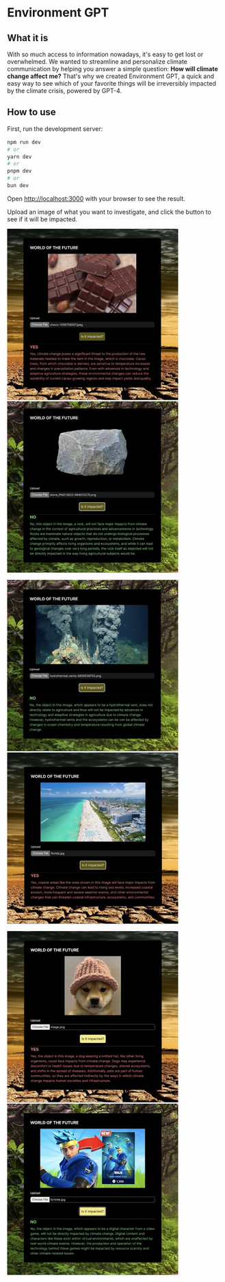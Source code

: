# Environment GPT

## What it is
With so much access to information nowadays, it's easy to get lost or overwhelmed. We wanted to streamline and personalize climate communication by helping you answer a simple question: **How will climate change affect me?** 
That's why we created Environment GPT, a quick and easy way to see which of your favorite things will be irreversibly impacted by the climate crisis, powered by GPT-4.
## How to use

First, run the development server:

```bash
npm run dev
# or
yarn dev
# or
pnpm dev
# or
bun dev
```

Open [http://localhost:3000](http://localhost:3000) with your browser to see the result.

Upload an image of what you want to investigate, and click the button to see if it will be impacted.

<p float="left">
  <img src="screenshots/Chocolate.jpeg" width="400" />
  <img src="screenshots/Stone.jpeg" width="400" /> 
</p>

<p float="left">
  <img src="screenshots/Vent.jpeg" width="400" /> 
  <img src="screenshots/Beach.jpeg" width="400" />
</p>

<p float="left">
  <img src="screenshots/Dog.jpeg" width="400" />
  <img src="screenshots/Fortnite.jpeg" width="400" /> 
</p>
